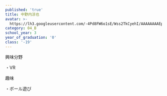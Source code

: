 ```yaml
---
published: 'true'
title: 中野内涼也
avatar: >-
  https://lh3.googleusercontent.com/-4Pd8FW6o1sE/Wss2TkCyehI/AAAAAAAAEps/mK0M8_4XwXMuuyEIV-SvPIvEmIFDAvzygCE0YBhgL/IMG_1966.JPG
category: 04_B
school_year: 3
year_of_graduation: '0'
class: '-19'
---
```

興味分野

・VR


趣味

・ボール遊び
